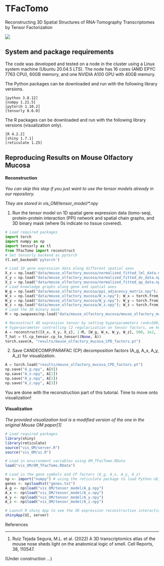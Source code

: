 # TFacTomo
Reconstructing 3D Spatial Structures of RNA-Tomography Transcriptomes by Tensor Factorization

![](https://github.com/kuanglab/TFacTomo/blob/main/figures/TFacTomo_Workflow.png)

System and package requirements
------------------------------------------------------------

The code was developed and tested on a node in the cluster using a Linux system machine (Ubuntu 20.04.5 LTS). The node has 16 cores (AMD EPYC 7763 CPU), 60GB memory, and one NVIDIA A100 GPU with 40GB memory.

The Python packages can be downloaded and run with the following library versions.
```
[python 3.8.12]
[numpy 1.21.5]
[pytorch 1.10.2]
[tensorly 0.6.0]
```

The R packages can be downloaded and run with the following library versions (visualization only).
```
[R 4.2.2]
[shiny 1.7.1]
[reticulate 1.25]
```

Reproducing Results on Mouse Olfactory Mucosa
------------------------------------------------------------
#### Reconstruction

*You can skip this step if you just want to use the tensor models already in our repository.*

*They are stored in vis_OM/tensor_model/\*.npy*

1. Run the tensor model on 1D spatial gene expression data (tomo-seq), protein-protein interaction (PPI) network and spatial chain graphs, and 3D binary mask (where 0s indicate no tissue covered).

```python
# Load required packages
import torch
import numpy as np
import tensorly as tl
from TFacTomo import reconstruct
# Set tensorly backend as pytorch
tl.set_backend('pytorch')

# Load 1D gene expression data along different spatial axes
X_x = np.load("data/mouse_olfactory_mucosa/normalized_fitted_lml_data.npy"); X_x = torch.from_numpy(X_x).to(torch.float)
X_y = np.load("data/mouse_olfactory_mucosa/normalized_fitted_dv_data.npy"); X_y = torch.from_numpy(X_y).to(torch.float)
X_z = np.load("data/mouse_olfactory_mucosa/normalized_fitted_ap_data.npy"); X_z = torch.from_numpy(X_z).to(torch.float)
# Load knowledge graphs along gene and spatial axes
W_g = np.load("data/mouse_olfactory_mucosa/ppi_adjacency_matrix.npy"); W_g = torch.from_numpy(W_g).to(torch.float)
W_x = np.load("data/mouse_olfactory_mucosa/W_x.npy"); W_x = torch.from_numpy(W_x).to(torch.float)
W_y = np.load("data/mouse_olfactory_mucosa/W_y.npy"); W_y = torch.from_numpy(W_y).to(torch.float)
W_z = np.load("data/mouse_olfactory_mucosa/W_z.npy"); W_z = torch.from_numpy(W_z).to(torch.float)
# Load the 3D binary mask 
M = np.swapaxes(np.load("data/mouse_olfactory_mucosa/mouse_olfactory_mucosa.npy"), 0, 1); M = torch.from_numpy(M).to(torch.float)

# Reconstruct 4D expression tensor by setting hyperparameters rank=500, alpha=1e2, beta=1, and lambda=1, where lambda is a
# hyperparameter controlling l2 regularization on tensor factors, we kept using 1 in our experiments reported in the paper.
A = reconstruct([X_x, X_y, X_z], 1-M, [W_g, W_x, W_y, W_z], 500, 1e2, 1, 1, stop_crit=1e-4, reduction="sum", max_epoch=1000)
T_hat = tl.cp_tensor.cp_to_tensor((None, A))
torch.save(A, "results/mouse_olfactory_mucosa_CPD_factors.pt")
```

2. Save CANDECOMP/PARAFAC (CP) decomposition factors (A_g, A_x, A_y, A_z) for visualization.

```python
A = torch.load("results/mouse_olfactory_mucosa_CPD_factors.pt")
np.save("A_g.npy", A[0])
np.save("A_x.npy", A[1])
np.save("A_y.npy", A[2])
np.save("A_z.npy", A[3])
```

You are done with the reconstruction part of this tutorial. Time to move onto visualization!

#### Visualization

*The provided visualization tool is a modified version of the one in the original Mouse OM paper[1]*

```r
# Load required packages
library(shiny)
library(reticulate)
source("vis_OM/server.R")
source("vis_OM/ui.R")

# Load in environment variables using OM_TFacTomo.RData
load("vis_OM/OM_TFacTomo.RData")

# Load in the gene symbols and CP factors (A_g, A_x, A_y, A_z)
np <- import("numpy") # using the reticulate package to load Python objects into R
genes <- np$loadtxt("genes.txt") 
A_g <- np$load("vis_OM/tensor_model/A_g.npy")
A_x <- np$load("vis_OM/tensor_model/A_x.npy")
A_y <- np$load("vis_OM/tensor_model/A_y.npy")
A_z <- np$load("vis_OM/tensor_model/A_z.npy")

# Launch R shiny App to see the 3D expression reconstruction interactively  
shinyApp(UI, server)
```

References
_________
1. Ruiz Tejada Segura, M.L. et al. (2022) A 3D transcriptomics atlas of the mouse nose sheds light on the anatomical logic of smell. Cell Reports, 38, 110547.


(Under construction ...)
